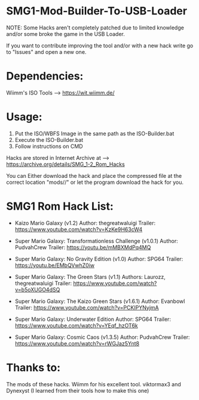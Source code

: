 # SMG1-Mod-Builder-To-USB-Loader

NOTE: Some Hacks aren't completely patched due to limited knowledge and/or some broke the game in the USB Loader.

If you want to contribute improving the tool and/or with a new hack write go to "Issues" and open a new one.

# Dependencies:

Wiimm's ISO Tools --> https://wit.wiimm.de/

# Usage:

1. Put the ISO/WBFS Image in the same path as the ISO-Builder.bat
2. Execute the ISO-Builder.bat
3. Follow instructions on CMD

Hacks are stored in Internet Archive at --> https://archive.org/details/SMG_1-2_Rom_Hacks 

You can Either download the hack and place the compressed file at the correct location "mods/<hackname>/" or let the program download the hack for you.

# SMG1 Rom Hack List:

- Kaizo Mario Galaxy (v1.2)
   Author: thegreatwaluigi
   Trailer: https://www.youtube.com/watch?v=KzKe9H63cW4

- Super Mario Galaxy: Transformationless Challenge (v1.0.1)
   Author: PudvahCrew
   Trailer: https://youtu.be/mMBXMdPq4MQ

- Super Mario Galaxy: No Gravity Edition (v1.0)
  Author: SPG64
  Trailer: https://youtu.be/EMbQVwhZ0iw

- Super Mario Galaxy: The Green Stars (v1.1)
  Authors: Laurozz, thegreatwaluigi
  Trailer: https://www.youtube.com/watch?v=b5oXUGO4dSQ

- Super Mario Galaxy: The Kaizo Green Stars (v1.6.1)
  Author: Evanbowl
  Trailer: https://www.youtube.com/watch?v=PCKIPYNyjmA

- Super Mario Galaxy: Underwater Edition
  Author: SPG64
  Trailer: https://www.youtube.com/watch?v=YEqf_hzOT6k

- Super Mario Galaxy: Cosmic Caos (v1.3.5)
  Author: PudvahCrew
  Trailer: https://www.youtube.com/watch?v=rWGJaz5Ynt8

# Thanks to:

The mods of these hacks.
Wiimm for his excellent tool.
viktormax3 and Dynexyst (I learned from their tools how to make this one)
